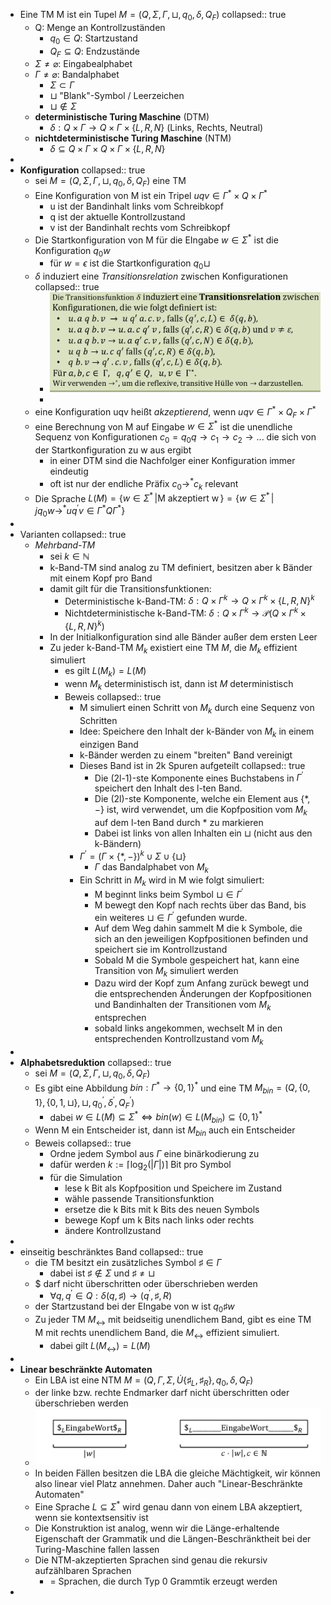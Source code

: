 - Eine TM M ist ein Tupel $M=\left(Q,\Sigma,\Gamma,\sqcup,q_0,\delta,Q_{F}\right)$
  collapsed:: true
	- Q: Menge an Kontrollzuständen
		- $q_0\in Q$: Startzustand
		- $Q_{F}\subseteq Q$: Endzustände
	- $\Sigma\neq\varnothing$: Eingabealphabet
	- $\Gamma\neq\varnothing$: Bandalphabet
		- $\Sigma\subset\Gamma$
		- $\sqcup$ "Blank"-Symbol / Leerzeichen
		- $\sqcup\notin\Sigma$
	- **deterministische Turing Maschine** (DTM)
		- $\delta:Q\times\Gamma\rightarrow Q\times\Gamma\times\left\lbrace L,R,N\right\rbrace$ (Links, Rechts, Neutral)
	- **nichtdeterministische Turing Maschine** (NTM)
		- $\delta\subseteq Q\times\Gamma\times Q\times\Gamma\times\left\lbrace L,R,N\right\rbrace$
-
- **Konfiguration**
  collapsed:: true
	- sei $M=\left(Q,\Sigma,\Gamma,\sqcup,q_0,\delta,Q_{F}\right)$ eine TM
	- Eine Konfiguration von M ist ein Tripel $uqv\in\Gamma^{\ast}\times Q\times\Gamma^{\ast}$
		- u ist der Bandinhalt links vom Schreibkopf
		- q ist der aktuelle Kontrollzustand
		- v ist der Bandinhalt rechts vom Schreibkopf
	- Die Startkonfiguration von M für die EIngabe $w\in\Sigma^{\ast}$ ist die Konfiguration $q_0w$
		- für $w=\epsilon$ ist die Startkonfiguration $q_0\sqcup$
	- $\delta$ induziert eine *Transitionsrelation* zwischen Konfigurationen
	  collapsed:: true
		- ![image.png](../assets/image_1744716574223_0.png)
		-
	- eine Konfiguration uqv heißt *akzeptierend*, wenn $uqv\in\Gamma^{\ast}\times Q_{F}\times\Gamma^{\ast}$
	- eine Berechnung von M auf Eingabe $w\in\Sigma^{\ast}$ ist die unendliche Sequenz von Konfigurationen $c_0=q_0q\rightarrow c_1\rightarrow c_2\rightarrow...$ die sich von der Startkonfiguration zu w aus ergibt
		- in einer DTM sind die Nachfolger einer Konfiguration immer eindeutig
		- oft ist nur der endliche Präfix $c_0\rightarrow^{\ast}c_{k}$ relevant
	- Die Sprache $L\left(M\right)=\left\lbrace w\in\Sigma^{\ast}\,\vert\text{M akzeptiert w}\,\right\rbrace=\left\lbrace w\in\Sigma^{\ast}\,\vert\,jq_0w\rightarrow^{\ast}uq^{\prime}v\in\Gamma^{\ast}Q\Gamma^{\ast}\right\rbrace$
-
- Varianten
  collapsed:: true
	- *Mehrband-TM*
		- sei $k\in\mathbb{N}$
		- k-Band-TM sind analog zu TM definiert, besitzen aber k Bänder mit einem Kopf pro Band
		- damit gilt für die Transitionsfunktionen:
			- Deterministische k-Band-TM: $\delta:Q\times\Gamma^{k}\rightarrow Q\times\Gamma^{k}\times\left\lbrace L,R,N\right\rbrace^{k}$
			- Nichtdeterministische k-Band-TM: $\delta:Q\times\Gamma^{k}\rightarrow\mathcal{P}\left(Q\times\Gamma^{k}\times\left\lbrace L,R,N\right\rbrace^{k}\right)$
		- In der Initialkonfiguration sind alle Bänder außer dem ersten Leer
		- Zu jeder k-Band-TM $M_{k}$ existiert eine TM $M$, die $M_{k}$ effizient simuliert
			- es gilt $L\left(M_{k}\right)=L\left(M\right)$
			- wenn $M_{k}$ deterministisch ist, dann ist $M$ deterministisch
			- Beweis
			  collapsed:: true
				- M simuliert einen Schritt von $M_{k}$ durch eine Sequenz von Schritten
				- Idee: Speichere den Inhalt der k-Bänder von $M_{k}$ in einem einzigen Band
				- k-Bänder werden zu einem "breiten" Band vereinigt
				- Dieses Band ist in 2k Spuren aufgeteilt
				  collapsed:: true
					- Die (2l-1)-ste Komponente eines Buchstabens in $\Gamma^{\prime}$ speichert den Inhalt des l-ten Band.
					- Die (2l)-ste Komponente, welche ein Element aus $\left\lbrace\ast,-\right\rbrace$ ist, wird verwendet, um die Kopfposition vom $M_{k}$ auf dem l-ten Band durch $\ast$ zu markieren
					- Dabei ist links von allen Inhalten ein $\sqcup$ (nicht aus den k-Bändern)
				- $\Gamma^{\prime}=\left(\Gamma\times\left\lbrace\ast,-\right\rbrace\right)^{k}\cup\Sigma\cup\left\lbrace\sqcup\right\rbrace$
					- $\Gamma$ das Bandalphabet von $M_{k}$
				- Ein Schritt in $M_{k}$ wird in M wie folgt simuliert:
					- M beginnt links beim Symbol $\sqcup\in\Gamma^{\prime}$
					- M bewegt den Kopf nach rechts über das Band, bis ein weiteres $\sqcup\in\Gamma^{\prime}$ gefunden wurde.
					- Auf dem Weg dahin sammelt M die k Symbole, die sich an den jeweiligen Kopfpositionen befinden und speichert sie im Kontrollzustand
					- Sobald M die Symbole gespeichert hat, kann eine Transition von $M_{k}$ simuliert werden
					- Dazu wird der Kopf zum Anfang zurück bewegt und die entsprechenden Änderungen der Kopfpositionen und Bandinhalten der Transitionen vom $M_{k}$ entsprechen
					- sobald links angekommen, wechselt M in den entsprechenden Kontrollzustand vom $M_{k}$
-
- **Alphabetsreduktion**
  collapsed:: true
	- sei $M=\left(Q,\Sigma,\Gamma,\sqcup,q_0,\delta,Q_{F}\right)$
	- Es gibt eine Abbildung $bin:\Gamma^{\ast}\rightarrow\left\lbrace0,1\right\rbrace^{\ast}$ und eine TM $M_{bin}=\left(Q,\left\lbrace0,1\right\rbrace,\left\lbrace0,1,\sqcup\right\rbrace,\sqcup,q_0^{\prime},\delta^{\prime},Q_{F}^{\prime}\right)$
		- dabei $w\in L\left(M\right)\subseteq\Sigma^{\ast}\Leftrightarrow bin\left(w\right)\in L\left(M_{bin}\right)\subseteq\left\lbrace0,1\right\rbrace^{\ast}$
	- Wenn M ein Entscheider ist, dann ist $M_{bin}$ auch ein Entscheider
	- Beweis
	  collapsed:: true
		- Ordne jedem Symbol aus $\Gamma$ eine binärkodierung zu
		- dafür werden $k:=\lceil\log_2\left(\left|\Gamma\right|\right)\rceil$ Bit pro Symbol
		- für die Simulation
			- lese k Bit als Kopfposition und Speichere im Zustand
			- wähle passende Transitionsfunktion
			- ersetze die k Bits mit k Bits des neuen Symbols
			- bewege Kopf um k Bits nach links oder rechts
			- ändere Kontrollzustand
-
- einseitig beschränktes Band
  collapsed:: true
	- die TM besitzt ein zusätzliches Symbol $\sharp\in\Gamma$
		- dabei ist $\sharp\notin\Sigma$ und $\sharp\neq\sqcup$
	- $ darf nicht überschritten oder überschrieben werden
		- $\forall q,q^{\prime}\in Q:\delta\left(q,\sharp\right)\rightarrow\left(q^{\prime},\sharp,R\right)$
	- der Startzustand bei der EIngabe von w ist $q_0\sharp w$
	- Zu jeder TM $M_{\leftrightarrow}$ mit beidseitig unendlichem Band, gibt es eine TM M mit rechts unendlichem Band, die $M_{\leftrightarrow}$ effizient simuliert.
		- dabei gilt $L\left(M_{\leftrightarrow}\right)=L\left(M\right)$
-
- **Linear beschränkte Automaten**
	- Ein LBA ist eine NTM $M=\left(Q,\Gamma,\Sigma,\dot{U}\left\lbrace\sharp_{L},\sharp_{R}\right\rbrace,q_0,\delta,Q_{F}\right)$
	- der linke bzw. rechte Endmarker darf nicht überschritten oder überschrieben werden
	- ![image.png](../assets/image_1745321026814_0.png)
	- In beiden Fällen besitzen die LBA die gleiche Mächtigkeit, wir können also linear viel Platz
	  annehmen. Daher auch "Linear-Beschränkte Automaten"
	- Eine Sprache $L\subseteq\Sigma^{\ast}$ wird genau dann von einem LBA akzeptiert, wenn sie kontextsensitiv ist
	- Die Konstruktion ist analog, wenn wir die Länge-erhaltende Eigenschaft der Grammatik
	  und die Längen-Beschränktheit bei der Turing-Maschine fallen lassen
	- Die NTM-akzeptierten Sprachen sind genau die rekursiv aufzählbaren Sprachen
		- = Sprachen, die durch Typ 0 Grammtik erzeugt werden
-